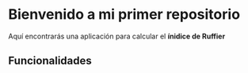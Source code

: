 # Bienvenido a mi primer repositorio

Aquí encontrarás una aplicación para calcular el **ínidice de Ruffier**

## Funcionalidades
